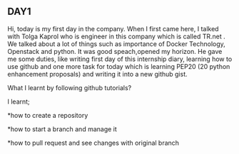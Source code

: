 ## **DAY1**

Hi, today is my first day in the company. When I first came here, I talked with Tolga Kaprol who is engineer in this company 
which is called TR.net . We talked about a lot of things such as importance of Docker Technology, Openstack and python. It was good speach,opened my horizon. He gave me some duties, like writing first day of this internship diary, learning how to use github and one more task
for today which is learning PEP20 (20 python enhancement proposals) and writing it into a new github gist.  


What I learnt by following github tutorials?

I learnt;

*how to create a repository

*how to start a branch and manage it

*how to pull request and see changes with original branch
